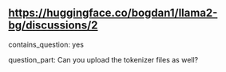 ## https://huggingface.co/bogdan1/llama2-bg/discussions/2

contains_question: yes

question_part: Can you upload the tokenizer files as well?